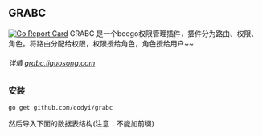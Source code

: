 ## GRABC 
[![Go Report Card](https://goreportcard.com/report/github.com/codyi/grabc)](https://goreportcard.com/report/github.com/codyi/grabc)
GRABC 是一个beego权限管理插件，插件分为路由、权限、角色。将路由分配给权限，权限授给角色，角色授给用户~~

###### 详情 [grabc.liguosong.com](http://grabc.liguosong.com)

### 安装
    go get github.com/codyi/grabc
    
然后导入下面的数据表结构(注意：不能加前缀)